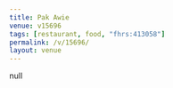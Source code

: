 ```yaml
---
title: Pak Awie
venue: v15696
tags: [restaurant, food, "fhrs:413058"]
permalink: /v/15696/
layout: venue
---
```

null